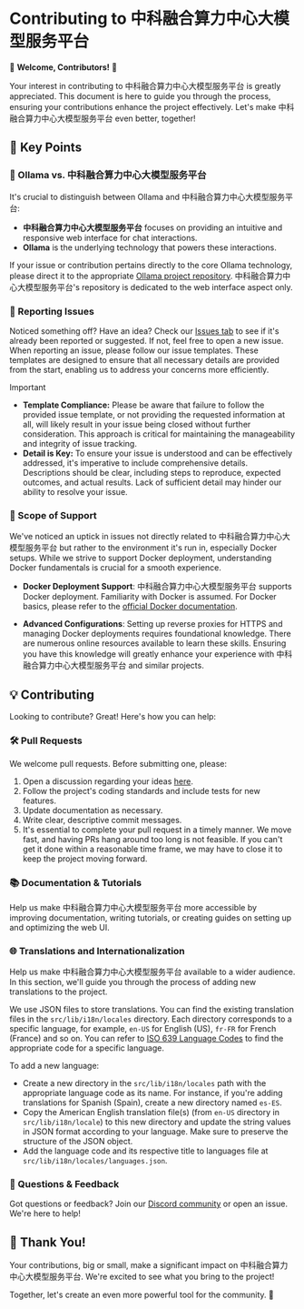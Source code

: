 # Contributing to 中科融合算力中心大模型服务平台

🚀 **Welcome, Contributors!** 🚀

Your interest in contributing to 中科融合算力中心大模型服务平台 is greatly appreciated. This document is here to guide you through the process, ensuring your contributions enhance the project effectively. Let's make 中科融合算力中心大模型服务平台 even better, together!

## 📌 Key Points

### 🦙 Ollama vs. 中科融合算力中心大模型服务平台

It's crucial to distinguish between Ollama and 中科融合算力中心大模型服务平台:

- **中科融合算力中心大模型服务平台** focuses on providing an intuitive and responsive web interface for chat interactions.
- **Ollama** is the underlying technology that powers these interactions.

If your issue or contribution pertains directly to the core Ollama technology, please direct it to the appropriate [Ollama project repository](https://ollama.com/). 中科融合算力中心大模型服务平台's repository is dedicated to the web interface aspect only.

### 🚨 Reporting Issues

Noticed something off? Have an idea? Check our [Issues tab](https://github.com/open-webui/open-webui/issues) to see if it's already been reported or suggested. If not, feel free to open a new issue. When reporting an issue, please follow our issue templates. These templates are designed to ensure that all necessary details are provided from the start, enabling us to address your concerns more efficiently.

> [!IMPORTANT]
>
> - **Template Compliance:** Please be aware that failure to follow the provided issue template, or not providing the requested information at all, will likely result in your issue being closed without further consideration. This approach is critical for maintaining the manageability and integrity of issue tracking.
> - **Detail is Key:** To ensure your issue is understood and can be effectively addressed, it's imperative to include comprehensive details. Descriptions should be clear, including steps to reproduce, expected outcomes, and actual results. Lack of sufficient detail may hinder our ability to resolve your issue.

### 🧭 Scope of Support

We've noticed an uptick in issues not directly related to 中科融合算力中心大模型服务平台 but rather to the environment it's run in, especially Docker setups. While we strive to support Docker deployment, understanding Docker fundamentals is crucial for a smooth experience.

- **Docker Deployment Support**: 中科融合算力中心大模型服务平台 supports Docker deployment. Familiarity with Docker is assumed. For Docker basics, please refer to the [official Docker documentation](https://docs.docker.com/get-started/overview/).

- **Advanced Configurations**: Setting up reverse proxies for HTTPS and managing Docker deployments requires foundational knowledge. There are numerous online resources available to learn these skills. Ensuring you have this knowledge will greatly enhance your experience with 中科融合算力中心大模型服务平台 and similar projects.

## 💡 Contributing

Looking to contribute? Great! Here's how you can help:

### 🛠 Pull Requests

We welcome pull requests. Before submitting one, please:

1. Open a discussion regarding your ideas [here](https://github.com/open-webui/open-webui/discussions/new/choose).
2. Follow the project's coding standards and include tests for new features.
3. Update documentation as necessary.
4. Write clear, descriptive commit messages.
5. It's essential to complete your pull request in a timely manner. We move fast, and having PRs hang around too long is not feasible. If you can't get it done within a reasonable time frame, we may have to close it to keep the project moving forward.

### 📚 Documentation & Tutorials

Help us make 中科融合算力中心大模型服务平台 more accessible by improving documentation, writing tutorials, or creating guides on setting up and optimizing the web UI.

### 🌐 Translations and Internationalization

Help us make 中科融合算力中心大模型服务平台 available to a wider audience. In this section, we'll guide you through the process of adding new translations to the project.

We use JSON files to store translations. You can find the existing translation files in the `src/lib/i18n/locales` directory. Each directory corresponds to a specific language, for example, `en-US` for English (US), `fr-FR` for French (France) and so on. You can refer to [ISO 639 Language Codes](http://www.lingoes.net/en/translator/langcode.htm) to find the appropriate code for a specific language.

To add a new language:

- Create a new directory in the `src/lib/i18n/locales` path with the appropriate language code as its name. For instance, if you're adding translations for Spanish (Spain), create a new directory named `es-ES`.
- Copy the American English translation file(s) (from `en-US` directory in `src/lib/i18n/locale`) to this new directory and update the string values in JSON format according to your language. Make sure to preserve the structure of the JSON object.
- Add the language code and its respective title to languages file at `src/lib/i18n/locales/languages.json`.

### 🤔 Questions & Feedback

Got questions or feedback? Join our [Discord community](https://discord.gg/5rJgQTnV4s) or open an issue. We're here to help!

## 🙏 Thank You!

Your contributions, big or small, make a significant impact on 中科融合算力中心大模型服务平台. We're excited to see what you bring to the project!

Together, let's create an even more powerful tool for the community. 🌟
